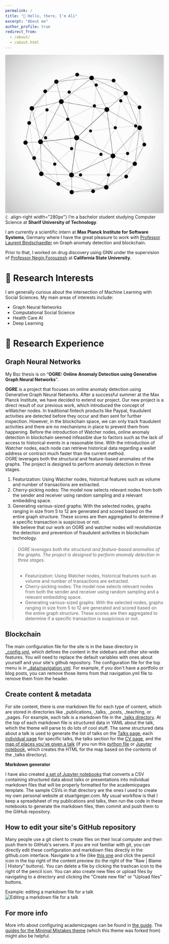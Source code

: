 ```yaml
---
permalink: /
title: "👋 Hello, there, I'm Ali"
excerpt: "About me"
author_profile: true
redirect_from: 
  - /about/
  - /about.html
---
```

![networks](/images/felan.jpg){: .align-right width="280px"}
I’m a bachelor student studying Computer Science at **Sharif University of Technology**.  
  

I am currently a scientific intern at **Max Planck Institute for Software Systems**, Germany where I have the great pleasure to work with [Professor Laurent Bindschaedler](https://binds.ch/) on Graph anomaly detection and blockchain.    

Prior to that, I worked on drug discovery using GNN under the supervision of [Professor Negin Forouzesh](https://www.calstatela.edu/faculty/negin-forouzesh) at **California State University**.


  

📌 Research Interests 
======
I am generally curious about the intersection of Machine Learning with Social Sciences. My main areas of interests include:

- Graph Neural Networks
- Computational Social Science
- Health Care AI
- Deep Learning


  

📰 Research Experience
======

Graph Neural Networks
------

My Bsc thesis is on “__OGRE: Online Anomaly Detection using Generative Graph Neural Networks__”.  

__OGRE__ is a project that focuses on online anomaly detection using Generative Graph Neural Networks. After a successful summer at the Max Planck Institute, we have decided to extend our project. Our new project is a direct result of our previous work, which introduced the concept of wWatcher nodes.
In traditional fintech products like Paypal, fraudulent activities are detected before they occur and then sent for further inspection. However, in the blockchain space, we can only track fraudulent activities and there are no mechanisms in place to prevent them from happening. Before the introduction of Watcher nodes, online anomaly detection in blockchain seemed infeasible due to factors such as the lack of access to historical events in a reasonable time. With the introduction of Watcher nodes, each node can retrieve historical data regarding a wallet address or contract much faster than the current method.  
OGRE leverages both the structural and feature-based anomalies of the graphs. The project is designed to perform anomaly detection in three stages.  

1. Featurization: Using Watcher nodes, historical features such as volume and number of transactions are extracted.
2. Cherry-picking nodes: The model now selects relevant nodes from both the sender and receiver using random sampling and a relevant embedding space.
3. Generating various-sized graphs: With the selected nodes, graphs ranging in size from 5 to 12 are generated and scored based on the entire graph structure. These scores are then aggregated to determine if a specific transaction is suspicious or not.  
We believe that our work on OGRE and watcher nodes will revolutionize the detection and prevention of fraudulent activities in blockchain technology.  

> ###### OGRE leverages both the structural and feature-based anomalies of the graphs. The project is designed to perform anomaly detection in three stages.  
>
> - Featurization: Using Watcher nodes, historical features such as volume and number of transactions are extracted.
> - Cherry-picking nodes: The model now selects relevant nodes from both the sender and receiver using random sampling and a relevant embedding space.
> - Generating various-sized graphs: With the selected nodes, graphs ranging in size from 5 to 12 are generated and scored based on the entire graph structure. These scores are then aggregated to determine if a specific transaction is suspicious or not.  

Blockchain
------
The main configuration file for the site is in the base directory in [_config.yml](https://github.com/academicpages/academicpages.github.io/blob/master/_config.yml), which defines the content in the sidebars and other site-wide features. You will need to replace the default variables with ones about yourself and your site's github repository. The configuration file for the top menu is in [_data/navigation.yml](https://github.com/academicpages/academicpages.github.io/blob/master/_data/navigation.yml). For example, if you don't have a portfolio or blog posts, you can remove those items from that navigation.yml file to remove them from the header. 

Create content & metadata
------
For site content, there is one markdown file for each type of content, which are stored in directories like _publications, _talks, _posts, _teaching, or _pages. For example, each talk is a markdown file in the [_talks directory](https://github.com/academicpages/academicpages.github.io/tree/master/_talks). At the top of each markdown file is structured data in YAML about the talk, which the theme will parse to do lots of cool stuff. The same structured data about a talk is used to generate the list of talks on the [Talks page](https://academicpages.github.io/talks), each [individual page](https://academicpages.github.io/talks/2012-03-01-talk-1) for specific talks, the talks section for the [CV page](https://academicpages.github.io/cv), and the [map of places you've given a talk](https://academicpages.github.io/talkmap.html) (if you run this [python file](https://github.com/academicpages/academicpages.github.io/blob/master/talkmap.py) or [Jupyter notebook](https://github.com/academicpages/academicpages.github.io/blob/master/talkmap.ipynb), which creates the HTML for the map based on the contents of the _talks directory).

**Markdown generator**

I have also created [a set of Jupyter notebooks](https://github.com/academicpages/academicpages.github.io/tree/master/markdown_generator
) that converts a CSV containing structured data about talks or presentations into individual markdown files that will be properly formatted for the academicpages template. The sample CSVs in that directory are the ones I used to create my own personal website at stuartgeiger.com. My usual workflow is that I keep a spreadsheet of my publications and talks, then run the code in these notebooks to generate the markdown files, then commit and push them to the GitHub repository.

How to edit your site's GitHub repository
------
Many people use a git client to create files on their local computer and then push them to GitHub's servers. If you are not familiar with git, you can directly edit these configuration and markdown files directly in the github.com interface. Navigate to a file (like [this one](https://github.com/academicpages/academicpages.github.io/blob/master/_talks/2012-03-01-talk-1.md) and click the pencil icon in the top right of the content preview (to the right of the "Raw | Blame | History" buttons). You can delete a file by clicking the trashcan icon to the right of the pencil icon. You can also create new files or upload files by navigating to a directory and clicking the "Create new file" or "Upload files" buttons. 

Example: editing a markdown file for a talk
![Editing a markdown file for a talk](/images/editing-talk.png)

For more info
------
More info about configuring academicpages can be found in [the guide](https://academicpages.github.io/markdown/). The [guides for the Minimal Mistakes theme](https://mmistakes.github.io/minimal-mistakes/docs/configuration/) (which this theme was forked from) might also be helpful.
